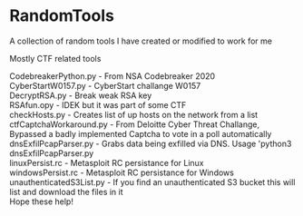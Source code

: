 # RandomTools
A collection of random tools I have created or modified to work for me

Mostly CTF related tools <div>
 <div>
CodebreakerPython.py - From NSA Codebreaker 2020 <div>
CyberStartW0157.py - CyberStart challange W0157 <div>
DecryptRSA.py - Break weak RSA key <div>
RSAfun.opy - IDEK but it was part of some CTF <div>
checkHosts.py - Creates list of up hosts on the network from a list <div>
ctfCaptchaWorkaround.py - From Deloitte Cyber Threat Challange, Bypassed a badly implemented Captcha to vote in a poll automatically <div>
dnsExfilPcapParser.py - Grabs data being exfilled via DNS. Usage 'python3 dnsExfilPcapParser.py <pcap> <domain to filter> <div>
linuxPersist.rc - Metasploit RC persistance for Linux <div>
windowsPersist.rc - Metasploit RC persistance for Windows <div>
unauthenticatedS3List.py - If you find an unauthenticated S3 bucket this will list and download the files in it <div>
   <div>
Hope these help! <div>

